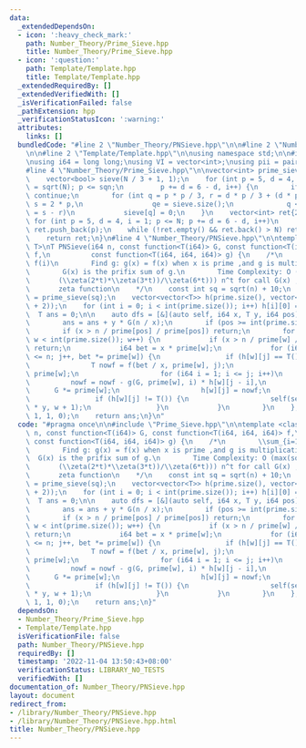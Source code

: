```yaml
---
data:
  _extendedDependsOn:
  - icon: ':heavy_check_mark:'
    path: Number_Theory/Prime_Sieve.hpp
    title: Number_Theory/Prime_Sieve.hpp
  - icon: ':question:'
    path: Template/Template.hpp
    title: Template/Template.hpp
  _extendedRequiredBy: []
  _extendedVerifiedWith: []
  _isVerificationFailed: false
  _pathExtension: hpp
  _verificationStatusIcon: ':warning:'
  attributes:
    links: []
  bundledCode: "#line 2 \"Number_Theory/PNSieve.hpp\"\n\n#line 2 \"Number_Theory/Prime_Sieve.hpp\"\
    \n\n#line 2 \"Template/Template.hpp\"\n\nusing namespace std;\n\n#include <bits/stdc++.h>\n\
    \nusing i64 = long long;\nusing VI = vector<int>;\nusing pii = pair<int, int>;\n\
    #line 4 \"Number_Theory/Prime_Sieve.hpp\"\n\nvector<int> prime_sieve(int N) {\n\
    \    vector<bool> sieve(N / 3 + 1, 1);\n    for (int p = 5, d = 4, i = 1, sqn\
    \ = sqrt(N); p <= sqn;\n         p += d = 6 - d, i++) {\n        if (!sieve[i])\
    \ continue;\n        for (int q = p * p / 3, r = d * p / 3 + (d * p % 3 == 2),\
    \ s = 2 * p,\n                 qe = sieve.size();\n             q < qe; q += r\
    \ = s - r)\n            sieve[q] = 0;\n    }\n    vector<int> ret{2, 3};\n   \
    \ for (int p = 5, d = 4, i = 1; p <= N; p += d = 6 - d, i++)\n        if (sieve[i])\
    \ ret.push_back(p);\n    while (!ret.empty() && ret.back() > N) ret.pop_back();\n\
    \    return ret;\n}\n#line 4 \"Number_Theory/PNSieve.hpp\"\n\ntemplate <class\
    \ T>\nT PNSieve(i64 n, const function<T(i64)> G, const function<T(i64, i64, i64)>\
    \ f,\n          const function<T(i64, i64, i64)> g) {\n    /*\n        \\sum_{i=1}^n\
    \ f(i)\n        Find g: g(x) = f(x) when x is prime ,and g is multiplicative\n\
    \        G(x) is the prifix sum of g.\n        Time Complexity: O (max(sqrt(n),n^t\n\
    \       (\\zeta(2*t)*\\zeta(3*t))/\\zeta(6*t))) n^t for call G(x) ,\\zeta is Riemann\n\
    \       zeta function\n    */\n    const int sq = sqrt(n) + 10;\n    auto prime\
    \ = prime_sieve(sq);\n    vector<vector<T>> h(prime.size(), vector<T>(__lg(n)\
    \ + 2));\n    for (int i = 0; i < int(prime.size()); i++) h[i][0] = T(1);\n  \
    \  T ans = 0;\n\n    auto dfs = [&](auto self, i64 x, T y, i64 pos) -> void {\n\
    \        ans = ans + y * G(n / x);\n        if (pos >= int(prime.size())) return;\n\
    \        if (x > n / prime[pos] / prime[pos]) return;\n        for (int w = pos;\
    \ w < int(prime.size()); w++) {\n            if (x > n / prime[w] / prime[w])\
    \ return;\n            i64 bet = x * prime[w];\n            for (i64 j = 1; bet\
    \ <= n; j++, bet *= prime[w]) {\n                if (h[w][j] == T()) {\n     \
    \               T nowf = f(bet / x, prime[w], j);\n                    i64 G =\
    \ prime[w];\n                    for (i64 i = 1; i <= j; i++)\n              \
    \          nowf = nowf - g(G, prime[w], i) * h[w][j - i],\n                  \
    \      G *= prime[w];\n                    h[w][j] = nowf;\n                }\n\
    \                if (h[w][j] != T()) {\n                    self(self, bet, h[w][j]\
    \ * y, w + 1);\n                }\n            }\n        }\n    };\n    dfs(dfs,\
    \ 1, 1, 0);\n    return ans;\n}\n"
  code: "#pragma once\n\n#include \"Prime_Sieve.hpp\"\n\ntemplate <class T>\nT PNSieve(i64\
    \ n, const function<T(i64)> G, const function<T(i64, i64, i64)> f,\n         \
    \ const function<T(i64, i64, i64)> g) {\n    /*\n        \\sum_{i=1}^n f(i)\n\
    \        Find g: g(x) = f(x) when x is prime ,and g is multiplicative\n      \
    \  G(x) is the prifix sum of g.\n        Time Complexity: O (max(sqrt(n),n^t\n\
    \       (\\zeta(2*t)*\\zeta(3*t))/\\zeta(6*t))) n^t for call G(x) ,\\zeta is Riemann\n\
    \       zeta function\n    */\n    const int sq = sqrt(n) + 10;\n    auto prime\
    \ = prime_sieve(sq);\n    vector<vector<T>> h(prime.size(), vector<T>(__lg(n)\
    \ + 2));\n    for (int i = 0; i < int(prime.size()); i++) h[i][0] = T(1);\n  \
    \  T ans = 0;\n\n    auto dfs = [&](auto self, i64 x, T y, i64 pos) -> void {\n\
    \        ans = ans + y * G(n / x);\n        if (pos >= int(prime.size())) return;\n\
    \        if (x > n / prime[pos] / prime[pos]) return;\n        for (int w = pos;\
    \ w < int(prime.size()); w++) {\n            if (x > n / prime[w] / prime[w])\
    \ return;\n            i64 bet = x * prime[w];\n            for (i64 j = 1; bet\
    \ <= n; j++, bet *= prime[w]) {\n                if (h[w][j] == T()) {\n     \
    \               T nowf = f(bet / x, prime[w], j);\n                    i64 G =\
    \ prime[w];\n                    for (i64 i = 1; i <= j; i++)\n              \
    \          nowf = nowf - g(G, prime[w], i) * h[w][j - i],\n                  \
    \      G *= prime[w];\n                    h[w][j] = nowf;\n                }\n\
    \                if (h[w][j] != T()) {\n                    self(self, bet, h[w][j]\
    \ * y, w + 1);\n                }\n            }\n        }\n    };\n    dfs(dfs,\
    \ 1, 1, 0);\n    return ans;\n}"
  dependsOn:
  - Number_Theory/Prime_Sieve.hpp
  - Template/Template.hpp
  isVerificationFile: false
  path: Number_Theory/PNSieve.hpp
  requiredBy: []
  timestamp: '2022-11-04 13:50:43+08:00'
  verificationStatus: LIBRARY_NO_TESTS
  verifiedWith: []
documentation_of: Number_Theory/PNSieve.hpp
layout: document
redirect_from:
- /library/Number_Theory/PNSieve.hpp
- /library/Number_Theory/PNSieve.hpp.html
title: Number_Theory/PNSieve.hpp
---
```


